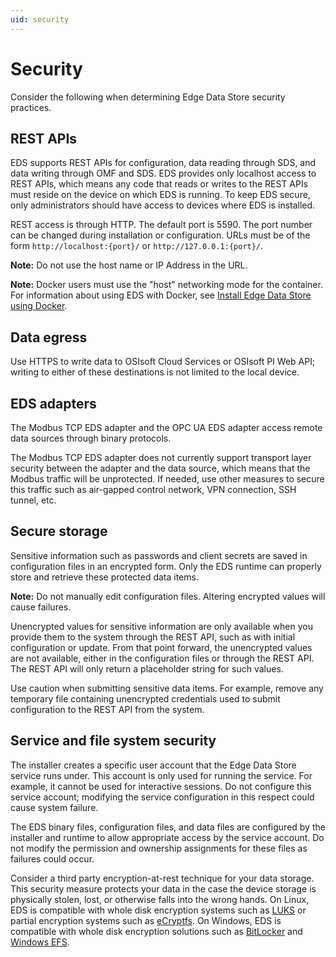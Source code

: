 ```yaml
---
uid: security
---
```

# Security

Consider the following when determining Edge Data Store security practices.

## REST APIs

EDS supports REST APIs for configuration, data reading through SDS, and data writing through OMF and SDS. EDS provides only localhost access to REST APIs, which means any code that reads or writes to the REST APIs must reside on the device on which EDS is running. To keep EDS secure, only administrators should have access to devices where EDS is installed.

REST access is through HTTP. The default port is 5590. The port number can be changed during installation or  configuration. URLs must be of the form `http://localhost:{port}/` or `http://127.0.0.1:{port}/`.

**Note:** Do not use the host name or IP Address in the URL.

**Note:** Docker users must use the "host" networking mode for the container. For information about using EDS with Docker, see [Install Edge Data Store using Docker](xref:edgeDocker).

## Data egress

Use HTTPS to write data to OSIsoft Cloud Services or OSIsoft PI Web API; writing to either of these destinations is not limited to the local device.

## EDS adapters

The Modbus TCP EDS adapter and the OPC UA EDS adapter access remote data sources through binary protocols.

The Modbus TCP EDS adapter does not currently support transport layer security between the adapter and the data source, which means that the Modbus traffic will be unprotected. If needed, use other measures to secure this traffic such as air-gapped control network, VPN connection, SSH tunnel, etc.

## Secure storage

Sensitive information such as passwords and client secrets are saved in configuration files in an encrypted form. Only the EDS runtime can properly store and retrieve these protected data items.

**Note:** Do not manually edit configuration files. Altering encrypted values will cause failures.

Unencrypted values for sensitive information are only available when you provide them to the system through the REST API, such as with initial configuration or update. From that point forward, the unencrypted values are not available, either in the configuration files or through the REST API. The REST API will only return a placeholder string for such values.

Use caution when submitting sensitive data items. For example, remove any temporary file containing unencrypted credentials used to submit configuration to the REST API from the system.

## Service and file system security

The installer creates a specific user account that the Edge Data Store service runs under. This account is only used for running the service. For example, it cannot be used for interactive sessions. Do not configure this service account; modifying the service configuration in this respect could cause system failure.

The EDS binary files, configuration files, and data files are configured by the installer and runtime to allow appropriate access by the service account. Do not modify the permission and ownership assignments for these files as failures could occur.

Consider a third party encryption-at-rest technique for your data storage. This security measure protects your data in the case the device storage is physically stolen, lost, or otherwise falls into the wrong hands.  On Linux, EDS is compatible with whole disk encryption systems such as [LUKS](https://en.wikipedia.org/wiki/Linux_Unified_Key_Setup) or partial encryption systems such as [eCryptfs](https://en.wikipedia.org/wiki/ECryptfs). On Windows, EDS is compatible with whole disk encryption solutions such as [BitLocker](https://docs.microsoft.com/en-us/previous-versions/windows/it-pro/windows-server-2008-R2-and-2008/cc732774(v=ws.11)) and [Windows EFS](https://docs.microsoft.com/en-us/previous-versions/tn-archive/cc700811(v=technet.10)).
